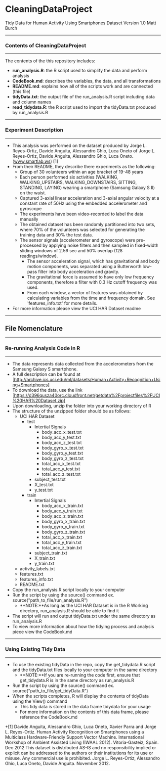 # CleaningDataProject
Tidy Data for Human Activity Using Smartphones Dataset Version 1.0
Matt Burch

---
### Contents of CleaningDataProject
---
The contents of the this repository includes:  

+ **run_analysis.R**: the R script used to simplify the data and perform analysis   
+ **CodeBook.md**: describes the variables, the data, and all transformations  
+ **README.md**: explains how all of the scripts work and are connected (this file)  
+ **tidyData.txt**: the output file of the run_analysis.R script including data and column names  
+ **read\_tidydata.R**: the R script used to import the tidyData.txt produced by run_analysis.R  

---
### Experiment Description
---
+ This analysis was performed on the dataset produced by Jorge L. Reyes-Ortiz, Davide Anguita, Alessandro Ghio, Luca Oneto of Jorge L. Reyes-Ortiz, Davide Anguita, Alessandro Ghio, Luca Oneto. (www.smartlab.ws) [1]
+ From their README, they describe there experiments as the following:
  + Group of 30 volunteers within an age bracket of 19-48 years
  + Each person performed six activities (WALKING, WALKING_UPSTAIRS, WALKING_DOWNSTAIRS, SITTING, STANDING, LAYING) wearing a smartphone (Samsung Galaxy S II) on the waist. 
  + Captured 3-axial linear acceleration and 3-axial angular velocity at a constant rate of 50Hz using the embedded accelerometer and gyroscope
  + The experiments have been video-recorded to label the data manually 
  + The obtained dataset has been randomly partitioned into two sets, where 70% of the volunteers was selected for generating the training data and 30% the test data. 
  + The sensor signals (accelerometer and gyroscope) were pre-processed by applying noise filters and then sampled in fixed-width sliding windows of 2.56 sec and 50% overlap (128 readings/window). 
    + The sensor acceleration signal, which has gravitational and body motion components, was separated using a Butterworth low-pass filter into body acceleration and gravity. 
    + The gravitational force is assumed to have only low frequency components, therefore a filter with 0.3 Hz cutoff frequency was used. 
    + From each window, a vector of features was obtained by calculating variables from the time and frequency domain. See 'features_info.txt' for more details. 
+ For more information please view the UCI HAR Dataset readme
---
 File Nomenclature
---

---
### Re-running Analysis Code in R
---
+ The data represents data collected from the accelerometers from the Samsung Galaxy S smartphone.
+ A full description can be found at [http://archive.ics.uci.edu/ml/datasets/Human+Activity+Recognition+Using+Smartphones]
+ To download the data, use the link [https://d396qusza40orc.cloudfront.net/getdata%2Fprojectfiles%2FUCI%20HAR%20Dataset.zip]
+ Upon downloading, unzip the folder into your working directory of R
+ The structure of the unzipped folder should be as follows:
  + UCI HAR Dataset
    + test
      + Intertial Signals
        + body\_acc\_x\_test.txt
        + body\_acc\_y\_test.txt
        + body\_acc\_z\_test.txt
        + body\_gyro\_x\_test.txt 	
        + body\_gyro\_y\_test.txt
        + body\_gyro\_z\_test.txt
        + total\_acc\_x\_test.txt
        + total\_acc\_y\_test.txt
        + total\_acc\_z\_test.txt
      + subject\_test.txt
      + X\_test.txt
      + y\_test.txt		
    + train
      + Intertial Signals
        + body\_acc\_x\_train.txt
        + body\_acc\_y\_train.txt
        + body\_acc\_z\_train.txt
        + body\_gyro\_x\_train.txt 	
        + body\_gyro\_y\_train.txt
        + body\_gyro\_z\_train.txt
        + total\_acc\_x\_train.txt
        + total\_acc\_y\_train.txt
        + total\_acc\_z\_train.txt
      + subject\_train.txt
      + X\_train.txt
      + y\_train.txt
  + activity\_labels.txt
  + features.txt
  + features\_info.txt
  + README.txt
+ Copy the run_analysis.R script locally to your computer
+ Run the script by using the source() command ex. source("path_to_file/run_analysis.R")
  + **NOTE:**As long as the UCI HAR Dataset is in the R Working directory, run_analysis.R should be able to find it 
+ The script will run and output tidyData.txt under the same directory as run_analysis.R
+ To view more information about how the tidying process and analysis piece view the CodeBook.md

---
### Using Existing Tidy Data
---
+ To use the existing tidyData in the repo, copy the get_tidydata.R script and the tidyData.txt files locally to your computer in the same directory
  + **NOTE:**If you are re-running the code first, ensure that get_tidydata.R is in the same directory as run_analysis.R
+ Run the script by using the source() command ex. source("path_to_file/get_tidyData.R")
+ When the scripts completes, R will display the contents of tidyData using the View() command
  + This tidy data is stored in the data frame tidydata for your usage
  + For more information on the contents of this data frame, please reference the CodeBook.md
  
  
 
 +[1] Davide Anguita, Alessandro Ghio, Luca Oneto, Xavier Parra and Jorge L. Reyes-Ortiz. Human Activity Recognition on Smartphones using a Multiclass Hardware-Friendly Support Vector Machine. International Workshop of Ambient Assisted Living (IWAAL 2012). Vitoria-Gasteiz, Spain. Dec 2012
This dataset is distributed AS-IS and no responsibility implied or explicit can be addressed to the authors or their institutions for its use or misuse. Any commercial use is prohibited.
Jorge L. Reyes-Ortiz, Alessandro Ghio, Luca Oneto, Davide Anguita. November 2012.


